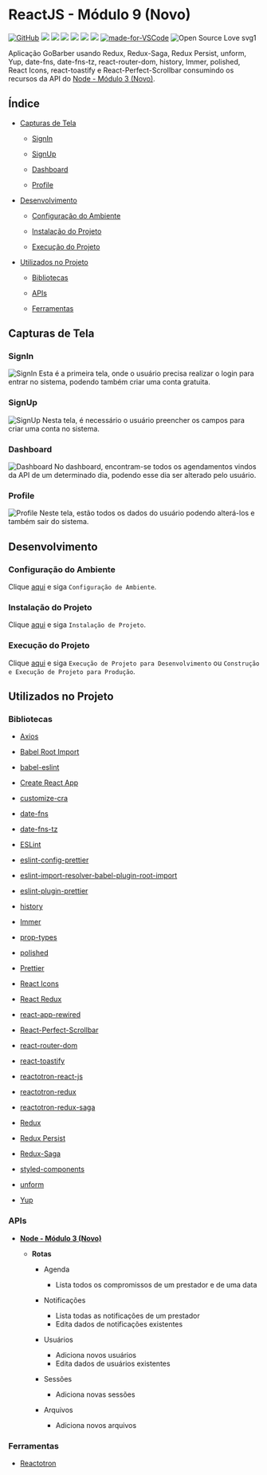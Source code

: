 # ReactJS - Módulo 9 (Novo)

[![GitHub](https://img.shields.io/github/license/mashape/apistatus.svg)](https://github.com/osvaldokalvaitir/reactjs-modulo9-novo/blob/master/LICENSE)
![](https://img.shields.io/github/package-json/v/osvaldokalvaitir/reactjs-modulo9-novo.svg)
![](https://img.shields.io/github/last-commit/osvaldokalvaitir/reactjs-modulo9-novo.svg?color=red)
![](https://img.shields.io/github/languages/top/osvaldokalvaitir/reactjs-modulo9-novo.svg?color=yellow)
![](https://img.shields.io/github/languages/count/osvaldokalvaitir/reactjs-modulo9-novo.svg?color=lightgrey)
![](https://img.shields.io/github/languages/code-size/osvaldokalvaitir/reactjs-modulo9-novo.svg)
![](https://img.shields.io/github/repo-size/osvaldokalvaitir/reactjs-modulo9-novo.svg?color=blueviolet)
[![made-for-VSCode](https://img.shields.io/badge/Made%20for-VSCode-1f425f.svg)](https://code.visualstudio.com/)
![Open Source Love svg1](https://badges.frapsoft.com/os/v1/open-source.svg?v=103)

Aplicação GoBarber usando Redux, Redux-Saga, Redux Persist, unform, Yup, date-fns, date-fns-tz, react-router-dom, history, Immer, polished, React Icons, react-toastify e React-Perfect-Scrollbar consumindo os recursos da API do [Node - Módulo 3 (Novo)](https://github.com/osvaldokalvaitir/node-modulo3-novo).

## Índice

- [Capturas de Tela](#capturas-de-tela)

  - [SignIn](#signin)

  - [SignUp](#signup)

  - [Dashboard](#dashboard)

  - [Profile](#profile)

- [Desenvolvimento](#desenvolvimento)

  - [Configuração do Ambiente](#configuração-do-ambiente)

  - [Instalação do Projeto](#instalação-do-projeto)

  - [Execução do Projeto](#execução-do-projeto)

- [Utilizados no Projeto](#utilizados-no-projeto)

  - [Bibliotecas](#bibliotecas)

  - [APIs](#apis)

  - [Ferramentas](#ferramentas)

## Capturas de Tela

### SignIn

![SignIn](/assets/signin.png)
Esta é a primeira tela, onde o usuário precisa realizar o login para entrar no sistema, podendo também criar uma conta gratuita.

### SignUp

![SignUp](/assets/signup.png)
Nesta tela, é necessário o usuário preencher os campos para criar uma conta no sistema.

### Dashboard

![Dashboard](/assets/dashboard.png)
No dashboard, encontram-se todos os agendamentos vindos da API de um determinado dia, podendo esse dia ser alterado pelo usuário.

### Profile

![Profile](/assets/profile.png)
Neste tela, estão todos os dados do usuário podendo alterá-los e também sair do sistema.

## Desenvolvimento

### Configuração do Ambiente

Clique [aqui](https://github.com/osvaldokalvaitir/projects-settings/blob/master/README.md) e siga `Configuração de Ambiente`.

### Instalação do Projeto

Clique [aqui](https://github.com/osvaldokalvaitir/projects-settings/blob/master/nodejs/nodejs.md) e siga `Instalação de Projeto`.

### Execução do Projeto

Clique [aqui](https://github.com/osvaldokalvaitir/projects-settings/blob/master/nodejs/libs/create-react-app.md) e siga `Execução de Projeto para Desenvolvimento` ou `Construção e Execução de Projeto para Produção`.

## Utilizados no Projeto

### Bibliotecas

- [Axios](https://github.com/osvaldokalvaitir/projects-settings/blob/master/nodejs/libs/axios.md)

- [Babel Root Import](https://github.com/osvaldokalvaitir/projects-settings/blob/master/nodejs/libs/babel-plugin-root-import.md)

- [babel-eslint](https://github.com/osvaldokalvaitir/projects-settings/blob/master/nodejs/libs/babel-eslint.md)

- [Create React App](https://github.com/osvaldokalvaitir/projects-settings/blob/master/nodejs/libs/create-react-app.md)

- [customize-cra](https://github.com/osvaldokalvaitir/projects-settings/blob/master/nodejs/libs/customize-cra.md)

- [date-fns](https://github.com/osvaldokalvaitir/projects-settings/blob/master/nodejs/libs/date-fns.md)

- [date-fns-tz](https://github.com/osvaldokalvaitir/projects-settings/blob/master/nodejs/libs/date-fns-tz.md)

- [ESLint](https://github.com/osvaldokalvaitir/projects-settings/blob/master/nodejs/libs/eslint.md)

- [eslint-config-prettier](https://github.com/osvaldokalvaitir/projects-settings/blob/master/nodejs/libs/eslint-config-prettier.md)

- [eslint-import-resolver-babel-plugin-root-import](https://github.com/osvaldokalvaitir/projects-settings/blob/master/nodejs/libs/eslint-import-resolver-babel-plugin-root-import.md)

- [eslint-plugin-prettier](https://github.com/osvaldokalvaitir/projects-settings/blob/master/nodejs/libs/eslint-plugin-prettier.md)

- [history](https://github.com/osvaldokalvaitir/projects-settings/blob/master/nodejs/libs/history.md)

- [Immer](https://github.com/osvaldokalvaitir/projects-settings/blob/master/nodejs/libs/immer.md)

- [prop-types](https://github.com/osvaldokalvaitir/projects-settings/blob/master/nodejs/libs/prop-types.md)

- [polished](https://github.com/osvaldokalvaitir/projects-settings/blob/master/nodejs/libs/polished.md)

- [Prettier](https://github.com/osvaldokalvaitir/projects-settings/blob/master/nodejs/libs/prettier.md)

- [React Icons](https://github.com/osvaldokalvaitir/projects-settings/blob/master/nodejs/libs/react-icons.md)

- [React Redux](https://github.com/osvaldokalvaitir/projects-settings/blob/master/nodejs/libs/react-redux.md)

- [react-app-rewired](https://github.com/osvaldokalvaitir/projects-settings/blob/master/nodejs/libs/react-app-rewired.md)

- [React-Perfect-Scrollbar](https://github.com/osvaldokalvaitir/projects-settings/blob/master/nodejs/libs/react-perfect-scrollbar.md)

- [react-router-dom](https://github.com/osvaldokalvaitir/projects-settings/blob/master/nodejs/libs/react-router-dom.md)

- [react-toastify](https://github.com/osvaldokalvaitir/projects-settings/blob/master/nodejs/libs/react-toastify.md)

- [reactotron-react-js](https://github.com/osvaldokalvaitir/projects-settings/blob/master/nodejs/libs/reactotron-react-js.md)

- [reactotron-redux](https://github.com/osvaldokalvaitir/projects-settings/blob/master/nodejs/libs/reactotron-redux.md)

- [reactotron-redux-saga](https://github.com/osvaldokalvaitir/projects-settings/blob/master/nodejs/libs/reactotron-redux-saga.md)

- [Redux](https://github.com/osvaldokalvaitir/projects-settings/blob/master/nodejs/libs/redux.md)

- [Redux Persist](https://github.com/osvaldokalvaitir/projects-settings/blob/master/nodejs/libs/redux-persist.md)

- [Redux-Saga](https://github.com/osvaldokalvaitir/projects-settings/blob/master/nodejs/libs/redux-saga.md)

- [styled-components](https://github.com/osvaldokalvaitir/projects-settings/blob/master/nodejs/libs/styled-components.md)

- [unform](https://github.com/osvaldokalvaitir/projects-settings/blob/master/nodejs/libs/@rocketseat-unform.md)

- [Yup](https://github.com/osvaldokalvaitir/projects-settings/blob/master/nodejs/libs/yup.md)

### APIs

- **[Node - Módulo 3 (Novo)](https://github.com/osvaldokalvaitir/node-modulo3-novo)**

  - **Rotas**

    - Agenda

      - Lista todos os compromissos de um prestador e de uma data

    - Notificações

      - Lista todas as notificações de um prestador
      - Edita dados de notificações existentes

    - Usuários

      - Adiciona novos usuários
      - Edita dados de usuários existentes

    - Sessões

      - Adiciona novas sessões

    - Arquivos

      - Adiciona novos arquivos

### Ferramentas
- [Reactotron](https://github.com/osvaldokalvaitir/projects-settings/blob/master/inspector/reactotron.md)
